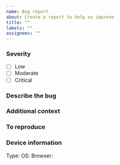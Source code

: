 ```yaml
---
name: Bug report
about: Create a report to help us improve
title: ""
labels: ""
assignees: ""
---
```


### Severity

<!--Low: there's an easy workaround that your team has already implemented, bug does not impact your project timeline--->
<!--Moderate: there is a workaround that your team can implement but it may be less than optimal, your project timeline is being impacted by this issue--->
<!--Critical: the bug is a blocker and must be addressed immediately--->

- [ ] Low
- [ ] Moderate
- [ ] Critical

### Describe the bug

<!--A clear and concise description of what the bug is and how it differs from expected behaviour. Please include screenshots if applicable --->

### Additional context

<!--Add any other context about the problem here.--->

### To reproduce

<!--Steps to reproduce the behavior:
    1. Go to '...'
    2. Click on '....'
    3. Scroll down to '....'
    4. See error
--->

### Device information

<!-- Type: desktop or mobile? Please include versions of the OS and browser as well --->

Type:
OS:
Browser:
